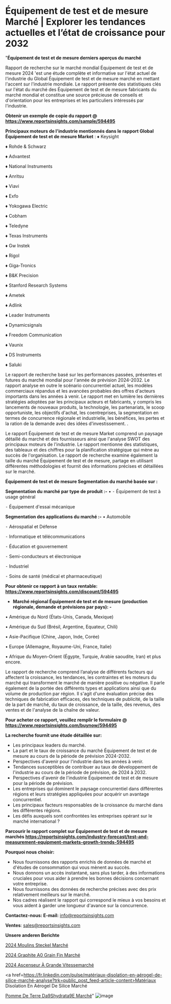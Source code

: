 # Équipement de test et de mesure Marché | Explorer les tendances actuelles et l’état de croissance pour 2032

"<strong>Équipement de test et de mesure derniers aperçus du marché</strong>

Rapport de recherche sur le marché mondial Équipement de test et de mesure 2024 'est une étude complète et informative sur l'état actuel de l'industrie du Global Équipement de test et de mesure marché en mettant l'accent sur l'industrie mondiale. Le rapport présente des statistiques clés sur l'état du marché des Équipement de test et de mesure fabricants du marché mondial et constitue une source précieuse de conseils et d'orientation pour les entreprises et les particuliers intéressés par l'industrie.

<strong>Obtenir un exemple de copie du rapport @ <a href=https://www.reportsinsights.com/sample/594495>https://www.reportsinsights.com/sample/594495</a></strong>

<strong>Principaux moteurs de l'industrie mentionnés dans le rapport Global Équipement de test et de mesure Market</strong> :
♦ Keysight

♦ Rohde & Schwarz

♦ Advantest

♦ National Instruments

♦ Anritsu

♦ Viavi

♦ Exfo

♦ Yokogawa Electric

♦ Cobham

♦ Teledyne

♦ Texas Instruments

♦ Gw Instek

♦ Rigol

♦ Giga-Tronics

♦ B&K Precision

♦ Stanford Research Systems

♦ Ametek

♦ Adlink

♦ Leader Instruments

♦ Dynamicsignals

♦ Freedom Communication

♦ Vaunix

♦ DS Instruments

♦ Saluki

Le rapport de recherche basé sur les performances passées, présentes et futures du marché mondial pour l'année de prévision 2024-2032. Le rapport analyse en outre le scénario concurrentiel actuel, les modèles commerciaux répandus et les avancées probables des offres d'acteurs importants dans les années à venir. Le rapport met en lumière les dernières stratégies adoptées par les principaux acteurs et fabricants, y compris les lancements de nouveaux produits, la technologie, les partenariats, le scoop opportuniste, les objectifs d'achat, les coentreprises, la segmentation en termes de concurrence régionale et industrielle, les bénéfices, les pertes et la ration de la demande avec des idées d'investissement. .

Le rapport Équipement de test et de mesure Market comprend un paysage détaillé du marché et des fournisseurs ainsi que l'analyse SWOT des principaux moteurs de l'industrie. Le rapport mentionne des statistiques, des tableaux et des chiffres pour la planification stratégique qui mène au succès de l'organisation. Le rapport de recherche examine également la taille du marché Équipement de test et de mesure, partage en utilisant différentes méthodologies et fournit des informations précises et détaillées sur le marché.

<strong>Équipement de test et de mesure Segmentation du marché basée sur :</strong>

<strong>Segmentation du marché par type de produit :-</strong>
•
⁃ Équipement de test à usage général

⁃ Équipement d'essai mécanique

<strong>Segmentation des applications du marché :-</strong>
• Automobile

⁃ Aérospatial et Défense

⁃ Informatique et télécommunications

⁃ Éducation et gouvernement

⁃ Semi-conducteurs et électronique

⁃ Industriel

⁃ Soins de santé (médical et pharmaceutique)

<strong>Pour obtenir ce rapport à un taux rentable: <a href=https://www.reportsinsights.com/discount/594495>https://www.reportsinsights.com/discount/594495</a></strong>
<ul>
  <li><strong>Marché régional Équipement de test et de mesure (production régionale, demande et prévisions par pays): -</strong></li>
</ul>
• Amérique du Nord (États-Unis, Canada, Mexique)

• Amérique du Sud (Brésil, Argentine, Equateur, Chili)

• Asie-Pacifique (Chine, Japon, Inde, Corée)

• Europe (Allemagne, Royaume-Uni, France, Italie)

• Afrique du Moyen-Orient (Égypte, Turquie, Arabie saoudite, Iran) et plus encore.

Le rapport de recherche comprend l’analyse de différents facteurs qui affectent la croissance, les tendances, les contraintes et les moteurs du marché qui transforment le marché de manière positive ou négative. Il parle également de la portée des différents types et applications ainsi que du volume de production par région. Il s'agit d'une évaluation précise des techniques de fabrication efficaces, des techniques de publicité, de la taille de la part de marché, du taux de croissance, de la taille, des revenus, des ventes et de l'analyse de la chaîne de valeur.

<strong>Pour acheter ce rapport, veuillez remplir le formulaire @   <a href=https://www.reportsinsights.com/buynow/594495>https://www.reportsinsights.com/buynow/594495</a></strong>

<strong>La recherche fournit une étude détaillée sur:</strong>
<ul>
  <li>Les principaux leaders du marché.</li>
  <li>La part et le taux de croissance du marché Équipement de test et de mesure au cours de la période de prévision 2024-2032.</li>
  <li>Perspectives d'avenir pour l'industrie dans les années à venir.</li>
  <li>Tendances susceptibles de contribuer au taux de développement de l'industrie au cours de la période de prévision, de 2024 à 2032.</li>
  <li>Perspectives d'avenir de l'industrie Équipement de test et de mesure pour la période de prévision.</li>
  <li>Les entreprises qui dominent le paysage concurrentiel dans différentes régions et leurs stratégies appliquées pour acquérir un avantage concurrentiel.</li>
  <li>Les principaux facteurs responsables de la croissance du marché dans les différentes régions.</li>
  <li>Les défis auxquels sont confrontées les entreprises opérant sur le marché international ?</li>
</ul>

<strong>Parcourir le rapport complet sur Équipement de test et de mesure marchés <a href=https://reportsinsights.com/industry-forecast/test-and-measurement-equipment-markets-growth-trends-594495>https://reportsinsights.com/industry-forecast/test-and-measurement-equipment-markets-growth-trends-594495</a></strong>

<strong>Pourquoi nous choisir:</strong>
<ul>
  <li>Nous fournissons des rapports enrichis de données de marché et d'études de consommation qui vous mènent au succès.</li>
  <li>Nous donnons un accès instantané, sans plus tarder, à des informations cruciales pour vous aider à prendre les bonnes décisions concernant votre entreprise.</li>
  <li>Nous fournissons des données de recherche précises avec des prix relativement meilleurs sur le marché.</li>
  <li>Nos cadres réalisent le rapport qui correspond le mieux à vos besoins et vous aident à garder une longueur d'avance sur la concurrence.</li>
</ul>
<strong>Contactez-nous:
</strong><strong>E-mail:</strong> <a href=mailto:info@reportsinsights.com>info@reportsinsights.com</a>

<strong>Ventes</strong>: <a href=mailto:sales@reportsinsights.com>sales@reportsinsights.com</a>

<strong>Unsere anderen Berichte</strong>

<a href=https://www.linkedin.com/pulse/2024-moulins-steckel-march%C3%A9-informations-bas%C3%A9es-memoc/>2024 Moulins Steckel Marché</a>

<a href=https://www.linkedin.com/pulse/2024-graphite-%C3%A0-grain-fin-march%C3%A9-tendances-rapport-p9t2c/>2024 Graphite A0 Grain Fin Marché</a>

<a href=https://www.linkedin.com/pulse/2024-ascenseur-à-grande-vitessemarché-analyse-wx23c/>2024 Ascenseur À Grande Vitessemarché</a>

<a href=https://fr.linkedin.com/pulse/matériaux-disolation-en-aérogel-de-silice-marché-analyse?trk=public_post_feed-article-content>Matériaux Disolation En Aérogel De Silice Marché</a>

<a href=https://www.linkedin.com/pulse/pomme-de-terre-d%C3%A9shydrat%C3%A9e-march%C3%A9-tendance-gpykf/>Pomme De Terre Da9Shydrata9E Marché</a>"
![image](https://github.com/daminid12/RItrends/assets/158430485/7e4eff8a-e2b9-4088-8699-f8b68e2a12ae)
